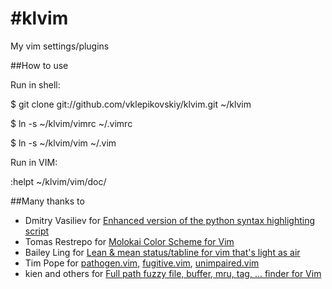 #klvim
=====

My vim settings/plugins

##How to use

Run in shell:

$ git clone git://github.com/vklepikovskiy/klvim.git ~/klvim

$ ln -s ~/klvim/vimrc ~/.vimrc

$ ln -s ~/klvim/vim ~/.vim

Run in VIM:

:helpt ~/klvim/vim/doc/

##Many thanks to

- Dmitry Vasiliev for [Enhanced version of the python syntax highlighting script](http://www.vim.org/scripts/script.php?script_id=790)
- Tomas Restrepo for [Molokai Color Scheme for Vim](https://github.com/tomasr/molokai)
- Bailey Ling for [Lean & mean status/tabline for vim that's light as air](https://github.com/bling/vim-airline)
- Tim Pope for [pathogen.vim](https://github.com/tpope/vim-pathogen), [fugitive.vim](https://github.com/tpope/vim-fugitive), [unimpaired.vim](https://github.com/tpope/vim-unimpaired)
- kien and others for [Full path fuzzy file, buffer, mru, tag, ... finder for Vim](https://github.com/ctrlpvim/ctrlp.vim)
